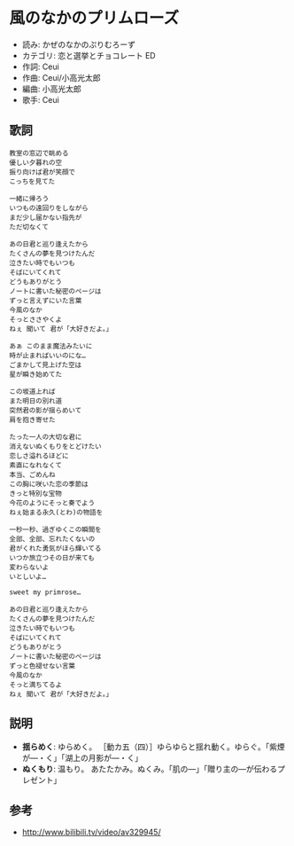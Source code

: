 風のなかのプリムローズ
=======================

- 読み: かぜのなかのぷりむろーず
- カテゴリ: 恋と選挙とチョコレート ED
- 作詞: Ceui
- 作曲: Ceui/小高光太郎
- 編曲: 小高光太郎
- 歌手: Ceui


歌詞
-----

    教室の窓辺で眺める
    優しい夕暮れの空
    振り向けば君が笑顔で
    こっちを見てた

    一緒に帰ろう
    いつもの遠回りをしながら
    まだ少し届かない指先が
    ただ切なくて

    あの日君と巡り逢えたから
    たくさんの夢を見つけたんだ
    泣きたい時でもいつも
    そばにいてくれて
    どうもありがとう
    ノートに書いた秘密のページは
    ずっと言えずにいた言葉
    今風のなか
    そっとささやくよ
    ねぇ 聞いて 君が「大好きだよ。」

    あぁ このまま魔法みたいに
    時が止まればいいのにな…
    ごまかして見上げた空は
    星が瞬き始めてた

    この坂道上れば
    また明日の別れ道
    突然君の影が揺らめいて
    肩を抱き寄せた

    たった一人の大切な君に
    消えないぬくもりをとどけたい
    恋しさ溢れるほどに
    素直になれなくて
    本当、ごめんね
    この胸に咲いた恋の季節は
    きっと特別な宝物
    今花のようにそっと奏でよう
    ねぇ始まる永久(とわ)の物語を

    一秒一秒、過ぎゆくこの瞬間を
    全部、全部、忘れたくないの
    君がくれた勇気がほら輝いてる
    いつか旅立つその日が来ても
    変わらないよ
    いとしいよ…

    sweet my primrose…

    あの日君と巡り逢えたから
    たくさんの夢を見つけたんだ
    泣きたい時でもいつも
    そばにいてくれて
    どうもありがとう
    ノートに書いた秘密のページは
    ずっと色褪せない言葉
    今風のなか
    そっと満ちてるよ
    ねぇ 聞いて 君が「大好きだよ。」


説明
-----

- **揺らめく**: ゆらめく。 ［動カ五（四）］ゆらゆらと揺れ動く。ゆらぐ。「紫煙が―・く」「湖上の月影が―・く」
- **ぬくもり**: 温もり。 あたたかみ。ぬくみ。「肌の―」「贈り主の―が伝わるプレゼント」


参考
-----

- <http://www.bilibili.tv/video/av329945/>
